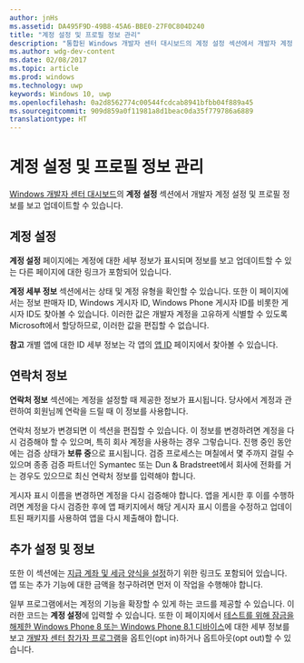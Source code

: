 ```yaml
---
author: jnHs
ms.assetid: DA495F9D-49B8-45A6-BBE0-27F0C804D240
title: "계정 설정 및 프로필 정보 관리"
description: "통합된 Windows 개발자 센터 대시보드의 계정 설정 섹션에서 개발자 계정 설정 및 프로필 정보를 보고 업데이트할 수 있습니다."
ms.author: wdg-dev-content
ms.date: 02/08/2017
ms.topic: article
ms.prod: windows
ms.technology: uwp
keywords: Windows 10, uwp
ms.openlocfilehash: 0a2d8562774c00544fcdcab8941bfbb04f889a45
ms.sourcegitcommit: 909d859a0f11981a8d1beac0da35f779786a6889
translationtype: HT
---
```

# <a name="managing-your-account-settings-and-profile-info"></a>계정 설정 및 프로필 정보 관리

[Windows 개발자 센터 대시보드](using-the-windows-dev-center-dashboard.md)의 **계정 설정** 섹션에서 개발자 계정 설정 및 프로필 정보를 보고 업데이트할 수 있습니다.

## <a name="account-settings"></a>계정 설정

**계정 설정** 페이지에는 계정에 대한 세부 정보가 표시되며 정보를 보고 업데이트할 수 있는 다른 페이지에 대한 링크가 포함되어 있습니다.

**계정 세부 정보** 섹션에서는 상태 및 계정 유형을 확인할 수 있습니다. 또한 이 페이지에서는 정보 판매자 ID, Windows 게시자 ID, Windows Phone 게시자 ID를 비롯한 게시자 ID도 찾아볼 수 있습니다. 이러한 값은 개발자 계정을 고유하게 식별할 수 있도록 Microsoft에서 할당하므로, 이러한 값을 편집할 수 없습니다.

**참고** 개별 앱에 대한 ID 세부 정보는 각 앱의 [앱 ID](view-app-identity-details.md) 페이지에서 찾아볼 수 있습니다.

## <a name="contact-info"></a>연락처 정보

**연락처 정보** 섹션에는 계정을 설정할 때 제공한 정보가 표시됩니다. 당사에서 계정과 관련하여 회원님께 연락을 드릴 때 이 정보를 사용합니다.

연락처 정보가 변경되면 이 섹션을 편집할 수 있습니다. 이 정보를 변경하려면 계정을 다시 검증해야 할 수 있으며, 특히 회사 계정을 사용하는 경우 그렇습니다. 진행 중인 동안에는 검증 상태가 **보류 중**으로 표시됩니다. 검증 프로세스는 며칠에서 몇 주까지 걸릴 수 있으며 종종 검증 파트너인 Symantec 또는 Dun &amp; Bradstreet에서 회사에 전화를 거는 경우도 있으므로 최신 연락처 정보를 입력해야 합니다.

게시자 표시 이름을 변경하면 계정을 다시 검증해야 합니다. 앱을 게시한 후 이를 수행하려면 계정을 다시 검증한 후에 앱 패키지에서 해당 게시자 표시 이름을 수정하고 업데이트된 패키지를 사용하여 앱을 다시 제출해야 합니다.

## <a name="additional-settings-and-info"></a>추가 설정 및 정보

또한 이 섹션에는 [지급 계좌 및 세금 양식을 설정](setting-up-your-payout-account-and-tax-forms.md)하기 위한 링크도 포함되어 있습니다. 앱 또는 추가 기능에 대한 금액을 청구하려면 먼저 이 작업을 수행해야 합니다.

일부 프로그램에서는 계정의 기능을 확장할 수 있게 하는 코드를 제공할 수 있습니다. 이러한 코드는 **계정 설정**에 입력할 수 있습니다. 또한 이 페이지에서 [테스트를 위해 잠금을 해제한 Windows Phone 8 또는 Windows Phone 8.1 디바이스](http://go.microsoft.com/fwlink/p/?LinkId=533897)에 대한 세부 정보를 보고 [개발자 센터 참가자 프로그램](dev-center-insider-program.md)을 옵트인(opt in)하거나 옵트아웃(opt out)할 수 있습니다.

